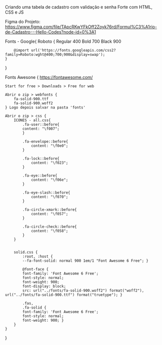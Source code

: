 Criando uma tabela de cadastro com validação e senha Forte com HTML, CSS e JS

Figma do Projeto: https://www.figma.com/file/TApcRKwYFkOff2Zoyk76rd/Formul%C3%A1rio-de-Cadastro---Hello-Codes?node-id=0%3A1



Fonts - Google{
    Roboto {
        Regular 400
        Bold 700
        Black 900

        @import url('https://fonts.googleapis.com/css2?family=Roboto:wght@400;700;900&display=swap');
    }
}
    
Fonts Awesone {
    https://fontawesome.com/

    Start for free > Downloads > Free for web 

    Abrir o zip > webfonts {
        fa-solid-900.ttf
        fa-solid-900.woff2
    } Logo depois salvar na pasta 'fonts'

    Abrir o zip > css {
        ICONES - all.css{ 
            .fa-user::before{
            content: "\f007";
            }

            .fa-envelope::before{
                content: "\f0e0";
            }

            .fa-lock::before{
                content: "\f023";
            }

            .fa-eye::before{
                content: "\f06e";
            }

            .fa-eye-slash::before{
                content: "\f070";
            }

            .fa-circle-xmark::before{
                content: "\f057";
            }

            .fa-circle-check::before{
                content: "\f058";
            }
        }


        solid.css {
            :root, :host {
            --fa-font-solid: normal 900 1em/1 "Font Awesome 6 Free"; }
            
            @font-face {
            font-family: 'Font Awesome 6 Free';
            font-style: normal;
            font-weight: 900;
            font-display: block;
            src: url("../fonts/fa-solid-900.woff2") format("woff2"), url("../fonts/fa-solid-900.ttf") format("truetype"); }
            
            .fas,
            .fa-solid {
            font-family: 'Font Awesome 6 Free';
            font-style: normal;
            font-weight: 900; }
        }
    }
}
